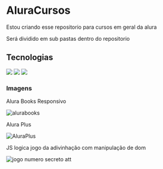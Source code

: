 <h1>AluraCursos</h1>
<p>Estou criando esse repositorio para cursos em geral da alura</p>

<p>Será dividido em sub pastas dentro do repositorio</p>

<h2>Tecnologias</h2>
<div>
 <img src="https://img.shields.io/badge/css3-%231572B6.svg?style=for-the-badge&logo=css3&logoColor=white">
 <img src="https://img.shields.io/badge/html5-%23E34F26.svg?style=for-the-badge&logo=html5&logoColor=white">
 <img src="https://img.shields.io/badge/javascript-%23323330.svg?style=for-the-badge&logo=javascript&logoColor=%23F7DF1E">
</div>

<h3>Imagens</h3>

 <p>Alura Books Responsivo</p>

![alurabooks](https://github.com/user-attachments/assets/34846f28-c36c-489f-9197-c40d74f8e743)

 <p>Alura Plus</p>

![AluraPlus](https://github.com/user-attachments/assets/9e582927-2a59-4d65-aba0-33ddc404f677)

 <p>JS logica jogo da adivinhação com manipulação de dom</p> 

![jogo numero secreto att](https://github.com/user-attachments/assets/c78b79f0-b0f3-4dd9-8c2d-1974ebf14fcc)

